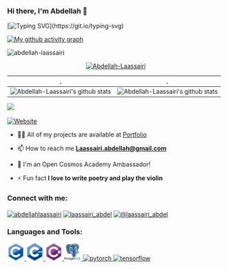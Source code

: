 ### Hi there, I'm Abdellah 👋

<!-- Added Typing ticker -->    
[![Typing SVG](https://readme-typing-svg.herokuapp.com?font=Fira+Code&duration=1200&pause=1000&color=F70000&width=800&lines=I'm+a+Computer+Science+Engineering+Student.;I'm+an+Applied+Mathematical+Engineering+Student.;and+I+like+contributing+to+the+opensource+community.)](https://git.io/typing-svg)


<!-- Activity Graph -->    
[![My github activity graph](https://github-readme-activity-graph.cyclic.app/graph?username=Abdellah-Laassairi&theme=github-compact)](https://github.com/Abdellah-Laassairi/github-readme-activity-graph)

<p align="left"> <img src="https://komarev.com/ghpvc/?username=abdellah-laassairi&label=Profile%20views&color=0e75b6&style=flat" alt="abdellah-laassairi" /> </p>


<p align="center"> 
<a href="https://github.com/ryo-ma/github-profile-trophy"><img src="https://github-profile-trophy.vercel.app/?username=Abdellah-Laassairi" alt="Abdellah-Laassairi" /></a>
</p>


<!-- Github Stats -->    
| .                                                                                                                                       | .                                                                                                                         |
|-----------------------------------------------------------------------------------------------------------------------------------------|---------------------------------------------------------------------------------------------------------------------------|
| ![Abdellah-Laassairi's github stats](https://github-readme-stats.vercel.app/api?username=Abdellah-Laassairi&show_icons=true&include_all_commits=true) | ![Abdellah-Laassairi's github stats](https://github-readme-stats.vercel.app/api/top-langs/?username=Abdellah-Laassairi&layout=compact) |

<img src="https://github-readme-streak-stats.herokuapp.com/?user=Abdellah-Laassairi"></img>



[![Website](https://img.shields.io/website?label=laassairiAbdellah.com&style=for-the-badge&url=https%3A%2F%2Flaassairiabdellah.com)](http://laassairiabdellah.com/)

- 👨‍💻 All of my projects are available at [Portfolio](http://laassairiabdellah.com/)

- 📫 How to reach me **Laassairi.abdellah@gmail.com**

- 📄 I'm an Open Cosmos Academy Ambassador!

- ⚡ Fun fact **I love to write poetry and play the violin**



<h3 align="left">Connect with me:</h3>
<p align="left">
<a href="https://dev.to/abdellahlaassairi" target="blank"><img align="center" src="https://cdn.jsdelivr.net/npm/simple-icons@3.0.1/icons/dev-dot-to.svg" alt="abdellahlaassairi" height="30" width="40" /></a>
<a href="https://www.hackerrank.com/laassairi_abdel" target="blank"><img align="center" src="https://cdn.jsdelivr.net/npm/simple-icons@3.0.1/icons/hackerrank.svg" alt="laassairi_abdel" height="30" width="40" /></a>
<a href="https://www.hackerearth.com/@laassairi_abdel" target="blank"><img align="center" src="https://cdn.jsdelivr.net/npm/simple-icons@3.0.1/icons/hackerearth.svg" alt="@laassairi_abdel" height="30" width="40" /></a>
</p>

<h3 align="left">Languages and Tools:</h3>
<p align="left"> <a href="https://www.blender.org/" target="_blank"> </a> <a href="https://www.cprogramming.com/" target="_blank"> <img src="https://raw.githubusercontent.com/devicons/devicon/master/icons/c/c-original.svg" alt="c" width="40" height="40"/> </a> <a href="https://www.w3schools.com/cpp/" target="_blank"> <img src="https://raw.githubusercontent.com/devicons/devicon/master/icons/cplusplus/cplusplus-original.svg" alt="cplusplus" width="40" height="40"/> </a> <a href="https://www.w3schools.com/cs/" target="_blank"> <img src="https://raw.githubusercontent.com/devicons/devicon/master/icons/csharp/csharp-original.svg" alt="csharp" width="40" height="40"/> </a> <a href="https://www.postgresql.org" target="_blank"> <img src="https://raw.githubusercontent.com/devicons/devicon/master/icons/postgresql/postgresql-original-wordmark.svg" alt="postgresql" width="40" height="40"/> </a> <a href="https://pytorch.org/" target="_blank"> <img src="https://www.vectorlogo.zone/logos/pytorch/pytorch-icon.svg" alt="pytorch" width="40" height="40"/> </a> <a href="https://www.tensorflow.org" target="_blank"> <img src="https://www.vectorlogo.zone/logos/tensorflow/tensorflow-icon.svg" alt="tensorflow" width="40" height="40"/> </a></p>

